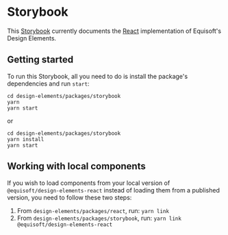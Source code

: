 # Storybook

This [Storybook](https://storybook.js.org) currently documents the [React](../react) implementation of Equisoft's Design Elements.

## Getting started

To run this Storybook, all you need to do is install the package's dependencies and run `start`:

```
cd design-elements/packages/storybook
yarn
yarn start
```
or
```
cd design-elements/packages/storybook
yarn install
yarn start
```

## Working with local components

If you wish to load components from your local version of `@equisoft/design-elements-react` instead of loading them from a published version, you need to follow these two steps:

1. From `design-elements/packages/react`, run: `yarn link`
2. From `design-elements/packages/storybook`, run: `yarn link @equisoft/design-elements-react`
